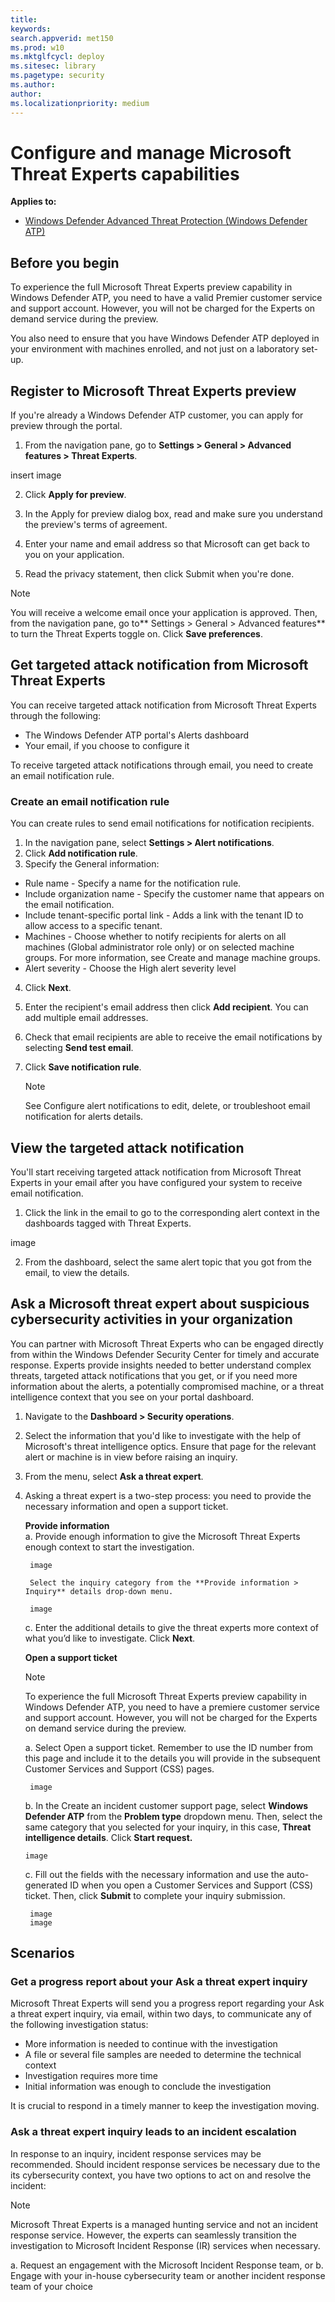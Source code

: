 ```yaml
---
title: 
keywords:
search.appverid: met150
ms.prod: w10
ms.mktglfcycl: deploy
ms.sitesec: library
ms.pagetype: security
ms.author: 
author: 
ms.localizationpriority: medium
---
```


# Configure and manage Microsoft Threat Experts capabilities
**Applies to:**

- [Windows Defender Advanced Threat Protection (Windows Defender ATP)](https://wincom.blob.core.windows.net/documents/Windows10_Commercial_Comparison.pdf)


## Before you begin 
To experience the full Microsoft Threat Experts preview capability in Windows Defender ATP, you need to have a valid Premier customer service and support account. However, you will not be charged for the Experts on demand service during the preview.
 
You also need to ensure that you have Windows Defender ATP deployed in your environment with machines enrolled, and not just on a laboratory set-up. 

 
## Register to Microsoft Threat Experts preview 
If you're already a Windows Defender ATP customer, you can apply for preview through the portal. 

1. From the navigation pane, go to **Settings > General > Advanced features > Threat Experts**.

insert image

2. Click **Apply for preview**. 

3. In the Apply for preview dialog box, read and make sure you understand the preview's terms of agreement.    

4. Enter your name and email address so that Microsoft can get back to you on your application. 

5. Read the privacy statement, then click Submit when you're done. 

 >[!NOTE]
 >You will receive a welcome email once your application is approved. Then, from the navigation pane, go to** Settings > General > Advanced features** to turn the Threat Experts toggle on. Click **Save preferences**. 


## Get targeted attack notification from Microsoft Threat Experts 
You can receive targeted attack notification from Microsoft Threat Experts through the following:  
- The Windows Defender ATP portal's Alerts dashboard  
- Your email, if you choose to configure it 

To receive targeted attack notifications through email, you need to create an email notification rule.

### Create an email notification rule 
You can create rules to send email notifications for notification recipients. 

1. In the navigation pane, select **Settings > Alert notifications**.  
2. Click **Add notification rule**. 
3. Specify the General information: 
- Rule name - Specify a name for the notification rule. 
- Include organization name - Specify the customer name that appears on the email notification. 
- Include tenant-specific portal link - Adds a link with the tenant ID to allow access to a specific tenant. 
- Machines - Choose whether to notify recipients for alerts on all machines (Global administrator role only) or on selected machine groups. For more information, see Create and manage machine groups. 
- Alert severity - Choose the High alert severity level 

4. Click **Next**. 
5.  Enter the recipient's email address then click **Add recipient**. You can add multiple email addresses. 

6. Check that email recipients are able to receive the email notifications by selecting **Send test email**. 
7. Click **Save notification rule**. 

   >[!NOTE]
   > See Configure alert notifications to edit, delete, or troubleshoot email notification for alerts details. 
 

## View the targeted attack notification  
You'll start receiving targeted attack notification from Microsoft Threat Experts in your email after you have configured your system to receive email notification.  

1. Click the link in the email to go to the corresponding alert context in the dashboards tagged with Threat Experts. 

image

2.  From the dashboard, select the same alert topic that you got from the email, to view the details.  


## Ask a Microsoft threat expert about suspicious cybersecurity activities in your organization 
You can partner with Microsoft Threat Experts who can be engaged directly from within the Windows Defender Security Center for timely and accurate response. Experts provide insights needed to better understand complex threats, targeted attack notifications that you get, or if you need more information about the alerts, a potentially compromised machine, or a threat intelligence context that you see on your portal dashboard. 

1. Navigate to the **Dashboard > Security operations**. 
2. Select the information that you'd like to investigate with the help of Microsoft's threat intelligence optics. Ensure that page for the relevant alert or machine is in view before raising an inquiry. 
3. From the menu, select **Ask a threat expert**.
4. Asking a threat expert is a two-step process: you need to provide the necessary information and open a support ticket. 
    
    **Provide information**    
    a. Provide enough information to give the Microsoft Threat Experts enough context to start the investigation. 

        image

        Select the inquiry category from the **Provide information > Inquiry** details drop-down menu.

        image

    c. Enter the additional details to give the threat experts more context of what you’d like to investigate. Click **Next**.

    **Open a support ticket**
    >[!NOTE]
    >To experience the full Microsoft Threat Experts preview capability in Windows Defender ATP, you need to have a premiere customer service and support account.  However, you will not be charged for the Experts on demand service during the preview.

    a. Select Open a support ticket. Remember to use the ID number from this page and include it to the details you will provide in the subsequent Customer Services and Support (CSS) pages.

        image

    b. In the Create an incident customer support page, select **Windows Defender ATP** from the **Problem type** dropdown menu. Then, select the same category that you selected for your inquiry, in this case, **Threat intelligence details**. Click **Start request.**

       image

    c. Fill out the fields with the necessary information and use the auto-generated ID when you open a Customer Services and Support (CSS) ticket. Then, click **Submit** to complete your inquiry submission.
    
        image
        image

## Scenarios

### Get a progress report about your Ask a threat expert inquiry 
Microsoft Threat Experts will send you a progress report regarding your Ask a threat expert inquiry, via email, within two days, to communicate any of the following investigation status: 
- More information is needed to continue with the investigation 
- A file or several file samples are needed to determine the technical context 
- Investigation requires more time   
- Initial information was enough to conclude the investigation 

It is crucial to respond in a timely manner to keep the investigation moving.  

### Ask a threat expert inquiry leads to an incident escalation 
In response to an inquiry, incident response services may be recommended. Should incident response services be necessary due to the its cybersecurity context, you have two options to act on and resolve the incident: 

>[!NOTE]
>Microsoft Threat Experts is a managed hunting service and not an incident response service. However, the experts can seamlessly transition the investigation to Microsoft Incident Response (IR) services when necessary. 

a. Request an engagement with the Microsoft Incident Response team, or 
b. Engage with your in-house cybersecurity team or another incident response team of your choice 

